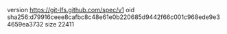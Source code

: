 version https://git-lfs.github.com/spec/v1
oid sha256:d79916ceee8cafbc8c48e61e0b220685d9442f66c001c968ede9e34659ea3732
size 22411
